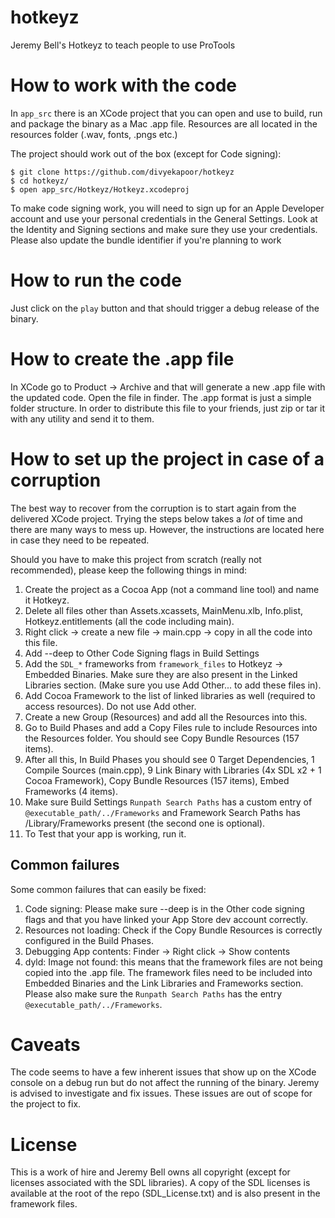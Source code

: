 # hotkeyz
Jeremy Bell's Hotkeyz to teach people to use ProTools

# How to work with the code

In `app_src` there is an XCode project that you can open and use to build, run and package the binary as a Mac .app file.
Resources are all located in the resources folder (.wav, fonts, .pngs etc.)

The project should work out of the box (except for Code signing):

    $ git clone https://github.com/divyekapoor/hotkeyz
    $ cd hotkeyz/
    $ open app_src/Hotkeyz/Hotkeyz.xcodeproj

To make code signing work, you will need to sign up for an Apple Developer account and use your personal credentials in the General Settings. Look at the Identity and Signing sections and make sure they use your credentials. Please also update the bundle identifier if you're planning to work

# How to run the code

Just click on the `play` button and that should trigger a debug release of the binary.

# How to create the .app file

In XCode go to Product -> Archive and that will generate a new .app file with the updated code. Open the file in finder.
The .app format is just a simple folder structure. In order to distribute this
file to your friends, just zip or tar it with any utility and send it to them.


# How to set up the project in case of a corruption

The best way to recover from the corruption is to start again from the delivered XCode project. Trying the steps below takes a *lot* of time and there are many ways to mess up. However, the instructions are located here in case they need to be repeated.

Should you have to make this project from scratch (really not recommended), please keep the following things in mind:
1. Create the project as a Cocoa App (not a command line tool) and name it Hotkeyz.
1. Delete all files other than Assets.xcassets, MainMenu.xlb, Info.plist, Hotkeyz.entitlements (all the code including main).
1. Right click -> create a new file -> main.cpp -> copy in all the code into this file.
1. Add --deep to Other Code Signing flags in Build Settings
1. Add the `SDL_*` frameworks from `framework_files` to Hotkeyz -> Embedded Binaries. Make sure they are also present in the Linked Libraries section. (Make sure you use Add Other... to add these files in).
1. Add Cocoa Framework to the list of linked libraries as well (required to access resources). Do not use Add other.
1. Create a new Group (Resources) and add all the Resources into this.
1. Go to Build Phases and add a Copy Files rule to include Resources into the Resources folder. You should see Copy Bundle Resources (157 items).
1. After all this, In Build Phases you should see 0 Target Dependencies, 1 Compile Sources (main.cpp), 9 Link Binary with Libraries (4x SDL x2 + 1 Cocoa Framework), Copy Bundle Resources (157 items), Embed Frameworks (4 items).
1. Make sure Build Settings `Runpath Search Paths` has a custom entry of `@executable_path/../Frameworks` and Framework Search Paths has /Library/Frameworks present (the second one is optional).
1. To Test that your app is working, run it.

## Common failures

Some common failures that can easily be fixed:
1. Code signing: Please make sure --deep is in the Other code signing flags and that you have linked your App Store dev account correctly.
1. Resources not loading: Check if the Copy Bundle Resources is correctly configured in the Build Phases.
1. Debugging App contents: Finder -> Right click -> Show contents
1. dyld: Image not found: this means that the framework files are not being copied into the .app file. The framework files need to be included into Embedded Binaries and the Link Libraries and Frameworks section. Please also make sure the `Runpath Search Paths` has the entry `@executable_path/../Frameworks`.

# Caveats

The code seems to have a few inherent issues that show up on the XCode console
on a debug run but do not affect the running of the binary. Jeremy is advised
to investigate and fix issues. These issues are out of scope for the project to
fix.

# License

This is a work of hire and Jeremy Bell owns all copyright (except for licenses associated with the SDL libraries).
A copy of the SDL licenses is available at the root of the repo (SDL_License.txt) and is also present in the framework files.
